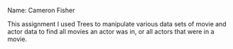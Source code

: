 Name: Cameron Fisher

This assignment I used Trees to manipulate various data sets of movie and actor data to find all movies an actor was in, or all actors that were in a movie.
